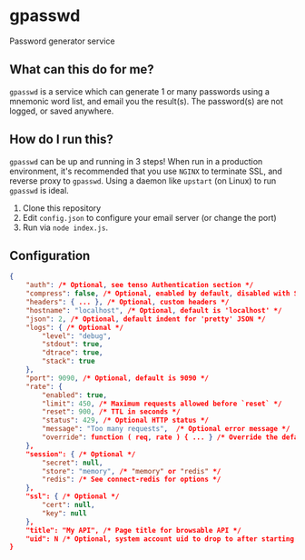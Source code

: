# gpasswd
Password generator service


## What can this do for me?
`gpasswd` is a service which can generate 1 or many passwords using a mnemonic word list, and email you the result(s).
The password(s) are not logged, or saved anywhere.

## How do I run this?
`gpasswd` can be up and running in 3 steps! When run in a production environment, it's recommended that you use `NGINX`
to terminate SSL, and reverse proxy to `gpasswd`. Using a daemon like `upstart` (on Linux) to run `gpasswd` is ideal. 

1.  Clone this repository
2.  Edit `config.json` to configure your email server (or change the port)
3.  Run via `node index.js`.

## Configuration
```json
{
    "auth": /* Optional, see tenso Authentication section */
    "compress": false, /* Optional, enabled by default, disabled with SSL */
    "headers": { ... }, /* Optional, custom headers */
    "hostname": "localhost", /* Optional, default is 'localhost' */
    "json": 2, /* Optional, default indent for 'pretty' JSON */
    "logs": { /* Optional */
        "level": "debug",
        "stdout": true,
        "dtrace": true,
        "stack": true
    },
    "port": 9090, /* Optional, default is 9090 */
    "rate": {
        "enabled": true,
        "limit": 450, /* Maximum requests allowed before `reset` */
        "reset": 900, /* TTL in seconds */
        "status": 429, /* Optional HTTP status */
        "message": "Too many requests",  /* Optional error message */
        "override": function ( req, rate ) { ... } /* Override the default rate limiting */
    },
    "session": { /* Optional */
        "secret": null,
        "store": "memory", /* "memory" or "redis" */
        "redis": /* See connect-redis for options */
    },
    "ssl": { /* Optional */
        "cert": null,
        "key": null
    },
    "title": "My API", /* Page title for browsable API */
    "uid": N /* Optional, system account uid to drop to after starting with elevated privileges to run on a low port */
}
```
